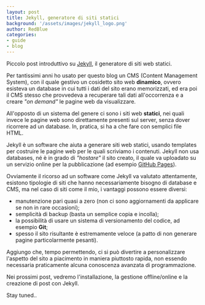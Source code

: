 ```yaml
---
layout: post
title: Jekyll, generatore di siti statici
background: '/assets/images/jekyll_logo.png'
author: RedBlue
categories: 
- guide
- blog
---
```


Piccolo post introduttivo su [Jekyll](https://jekyllrb.com/), il generatore di siti web statici.

Per tantissimi anni ho usato per questo blog un CMS (Content Management System), con il quale gestivo un cosidetto sito web **dinamico**, ovvero esisteva un database in cui tutti i dati del sito erano memorizzati, ed era poi il CMS stesso che provvedeva a recuperare tali dati all'occorrenza e a creare _"on demand"_ le pagine web da visualizzare.

All'opposto di un sistema del genere ci sono i siti web **statici**, nei quali invece le pagine web sono direttamente presenti sul server, senza dover ricorrere ad un database. In, pratica, si ha a che fare con semplici file HTML.

Jekyll è un software che aiuta a generare siti web statici, usando templates per costruire le pagine web per le quali scriviamo i contenuti. Jekyll non usa databases, né è in grado di _"hostare"_ il sito creato, il quale va uploadato su un servizio online per la pubblicazione (ad esempio [GitHub Pages](https://pages.github.com/)).

Ovviamente il ricorso ad un software come Jekyll va valutato attentamente, esistono tipologie di siti che hanno necessariamente bisogno di database e CMS, ma nel caso di siti come il mio, i vantaggi possono essere diversi:

* manutenzione pari quasi a zero (non ci sono aggiornamenti da applicare se non in rare occasioni);
* semplicità di backup (basta un semplice copia e incolla);
* la possibilità di usare un sistema di versionamento del codice, ad esempio **Git**;
* spesso il sito risultante è estremamente veloce (a patto di non generare pagine particolarmente pesanti).

Aggiungo che, tempo permettendo, ci si può divertire a personalizzare l'aspetto del sito a piacimento in maniera piuttosto rapida, non essendo necessaria praticamente alcuna conoscenza avanzata di programmazione.

Nei prossimi post, vedremo l'installazione, la gestione offline/online e la creazione di post con Jekyll.

Stay tuned..